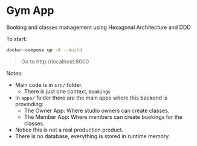 # Gym App

Booking and classes management using Hexagonal Architecture and DDD


To start:
```bash
docker-compose up -d --build
```

> Go to http://localhost:8000

Notes:

- Main code is in `src/` folder. 
    - There is just one context, `Bookings` 
- In `apps/` folder there are the main apps where this backend is provinding:
    - The Owner App: Where studio owners can create classes.
    - The Member App: Where members can create bookings for the classes. 
- Notice this is not a real production product.
- There is no database, everything is stored in runtime memory.
